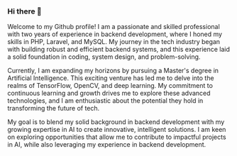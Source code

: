 ### Hi there 👋

Welcome to my Github profile! I am a passionate and skilled professional with two years of experience in backend development, where I honed my skills in PHP, Laravel, and MySQL. My journey in the tech industry began with building robust and efficient backend systems, and this experience laid a solid foundation in coding, system design, and problem-solving.

Currently, I am expanding my horizons by pursuing a Master's degree in Artificial Intelligence. This exciting venture has led me to delve into the realms of TensorFlow, OpenCV, and deep learning. My commitment to continuous learning and growth drives me    to explore these advanced technologies, and I am enthusiastic about the potential they hold in transforming the future of tech.

My goal is to blend my solid background in backend development with my growing expertise in AI to create innovative, intelligent solutions. I am keen on exploring opportunities that allow me to contribute to impactful projects in AI, while also leveraging my experience in backend development.
